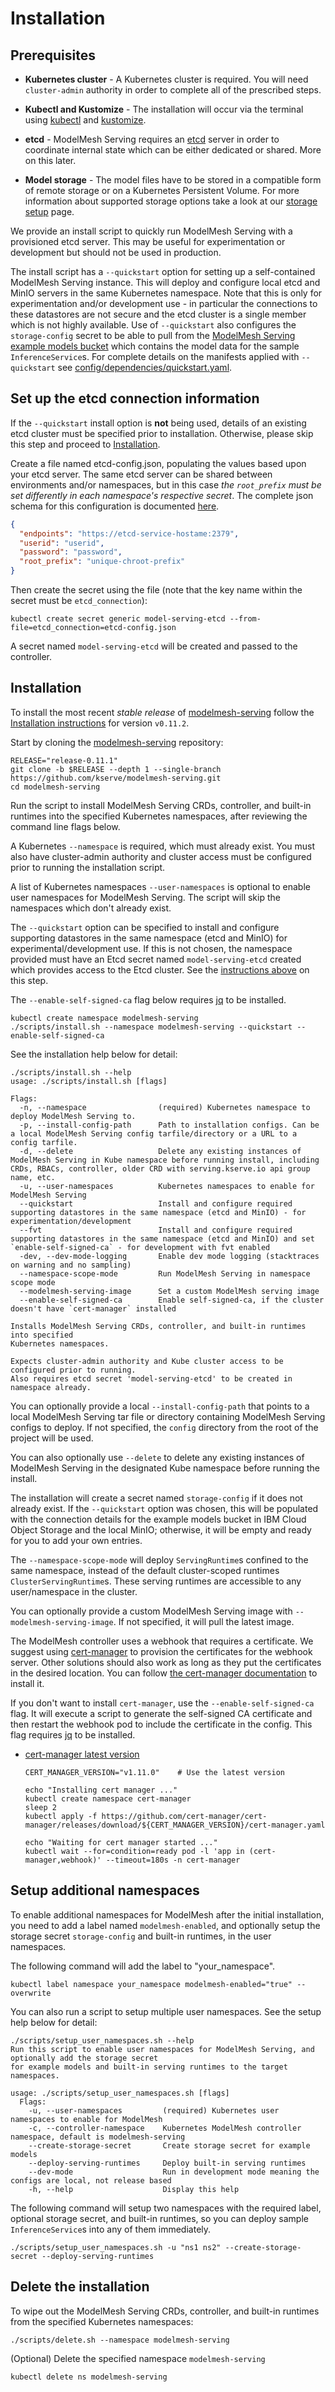 # Installation

## Prerequisites

- **Kubernetes cluster** - A Kubernetes cluster is required. You will need
  `cluster-admin` authority in order to complete all of the prescribed steps.

- **Kubectl and Kustomize** - The installation will occur via the terminal using [kubectl](https://kubernetes.io/docs/tasks/tools/#kubectl) and [kustomize](https://kubectl.docs.kubernetes.io/installation/kustomize/).

- **etcd** - ModelMesh Serving requires an [etcd](https://etcd.io/) server in order to coordinate internal state which can be either dedicated or shared. More on this later.

- **Model storage** - The model files have to be stored in a compatible form of remote storage or on a Kubernetes Persistent Volume. For more information about supported storage options take a look at our [storage setup](/docs/predictors/setup-storage.md) page.

We provide an install script to quickly run ModelMesh Serving with a provisioned etcd server. This may be useful for experimentation or development but should not be used in production.

The install script has a `--quickstart` option for setting up a self-contained ModelMesh Serving instance. This will deploy and configure local etcd and MinIO servers in the same Kubernetes namespace. Note that this is only for experimentation and/or development use - in particular the connections to these datastores are not secure and the etcd cluster is a single member which is not highly available. Use of `--quickstart` also configures the `storage-config` secret to be able to pull from the [ModelMesh Serving example models bucket](../example-models.md) which contains the model data for the sample `InferenceService`s. For complete details on the manifests applied with `--quickstart` see [config/dependencies/quickstart.yaml](https://github.com/kserve/modelmesh-serving/blob/main/config/dependencies/quickstart.yaml).

## Set up the etcd connection information

If the `--quickstart` install option is **not** being used, details of an existing etcd cluster must be specified prior to installation. Otherwise, please skip this step and proceed to [Installation](#installation).

Create a file named etcd-config.json, populating the values based upon your etcd server. The same etcd server can be shared between environments and/or namespaces, but in this case _the `root_prefix` must be set differently in each namespace's respective secret_. The complete json schema for this configuration is documented [here](https://github.com/IBM/etcd-java/blob/master/etcd-json-schema.md).

```json
{
  "endpoints": "https://etcd-service-hostame:2379",
  "userid": "userid",
  "password": "password",
  "root_prefix": "unique-chroot-prefix"
}
```

Then create the secret using the file (note that the key name within the secret must be `etcd_connection`):

```shell
kubectl create secret generic model-serving-etcd --from-file=etcd_connection=etcd-config.json
```

A secret named `model-serving-etcd` will be created and passed to the controller.

## Installation

<!-- Remove the following note on the `release-*` branch -->

To install the most recent _stable release_ of [modelmesh-serving](https://github.com/kserve/modelmesh-serving/releases/latest)
follow the [Installation instructions](https://github.com/kserve/modelmesh-serving/blob/release-0.11.2/docs/install/install-script.md) for version `v0.11.2`.

Start by cloning the [modelmesh-serving](https://github.com/kserve/modelmesh-serving.git) repository:

<!-- Replace with RELEASE="release-0.12" on the `release-0.12` branch -->

```shell
RELEASE="release-0.11.1"
git clone -b $RELEASE --depth 1 --single-branch https://github.com/kserve/modelmesh-serving.git
cd modelmesh-serving
```

Run the script to install ModelMesh Serving CRDs, controller, and built-in runtimes into the specified Kubernetes namespaces, after reviewing the command line flags below.

A Kubernetes `--namespace` is required, which must already exist. You must also have cluster-admin authority and cluster access must be configured prior to running the installation script.

A list of Kubernetes namespaces `--user-namespaces` is optional to enable user namespaces for ModelMesh Serving. The script will skip the namespaces which don't already exist.

The `--quickstart` option can be specified to install and configure supporting datastores in the same namespace (etcd and MinIO) for experimental/development use. If this is not chosen, the namespace provided must have an Etcd secret named `model-serving-etcd` created which provides access to the Etcd cluster. See the [instructions above](#setup-the-etcd-connection-information) on this step.

The `--enable-self-signed-ca` flag below requires [jq](https://jqlang.github.io/jq/download/) to be installed.

```shell
kubectl create namespace modelmesh-serving
./scripts/install.sh --namespace modelmesh-serving --quickstart --enable-self-signed-ca
```

See the installation help below for detail:

```shell
./scripts/install.sh --help
usage: ./scripts/install.sh [flags]

Flags:
  -n, --namespace                (required) Kubernetes namespace to deploy ModelMesh Serving to.
  -p, --install-config-path      Path to installation configs. Can be a local ModelMesh Serving config tarfile/directory or a URL to a config tarfile.
  -d, --delete                   Delete any existing instances of ModelMesh Serving in Kube namespace before running install, including CRDs, RBACs, controller, older CRD with serving.kserve.io api group name, etc.
  -u, --user-namespaces          Kubernetes namespaces to enable for ModelMesh Serving
  --quickstart                   Install and configure required supporting datastores in the same namespace (etcd and MinIO) - for experimentation/development
  --fvt                          Install and configure required supporting datastores in the same namespace (etcd and MinIO) and set `enable-self-signed-ca` - for development with fvt enabled
  -dev, --dev-mode-logging       Enable dev mode logging (stacktraces on warning and no sampling)
  --namespace-scope-mode         Run ModelMesh Serving in namespace scope mode
  --modelmesh-serving-image      Set a custom ModelMesh serving image
  --enable-self-signed-ca        Enable self-signed-ca, if the cluster doesn't have `cert-manager` installed

Installs ModelMesh Serving CRDs, controller, and built-in runtimes into specified
Kubernetes namespaces.

Expects cluster-admin authority and Kube cluster access to be configured prior to running.
Also requires etcd secret 'model-serving-etcd' to be created in namespace already.
```

You can optionally provide a local `--install-config-path` that points to a local ModelMesh Serving tar file or directory containing ModelMesh Serving configs to deploy. If not specified, the `config` directory from the root of the project will be used.

You can also optionally use `--delete` to delete any existing instances of ModelMesh Serving in the designated Kube namespace before running the install.

The installation will create a secret named `storage-config` if it does not already exist. If the `--quickstart` option was chosen, this will be populated with the connection details for the example models bucket in IBM Cloud Object Storage and the local MinIO; otherwise, it will be empty and ready for you to add your own entries.

The `--namespace-scope-mode` will deploy `ServingRuntime`s confined to the same namespace, instead of the default cluster-scoped runtimes `ClusterServingRuntime`s. These serving runtimes are accessible to any user/namespace in the cluster.

You can optionally provide a custom ModelMesh Serving image with `--modelmesh-serving-image`. If not specified, it will pull the latest image.

The ModelMesh controller uses a webhook that requires a certificate. We suggest using [cert-manager](https://github.com/cert-manager/cert-manager) to provision the certificates for the webhook server. Other solutions should also work as long as they put the certificates in the desired location. You can follow [the cert-manager documentation](https://cert-manager.io/docs/installation/) to install it.

If you don't want to install `cert-manager`, use the `--enable-self-signed-ca` flag. It will execute a script to generate the self-signed CA certificate and then restart the webhook pod to include the certificate in the config. This flag requires [jq](https://jqlang.github.io/jq/download/) to be installed.

- [cert-manager latest version](https://github.com/cert-manager/cert-manager/releases/latest)

  ```shell
  CERT_MANAGER_VERSION="v1.11.0"    # Use the latest version

  echo "Installing cert manager ..."
  kubectl create namespace cert-manager
  sleep 2
  kubectl apply -f https://github.com/cert-manager/cert-manager/releases/download/${CERT_MANAGER_VERSION}/cert-manager.yaml

  echo "Waiting for cert manager started ..."
  kubectl wait --for=condition=ready pod -l 'app in (cert-manager,webhook)' --timeout=180s -n cert-manager
  ```

## Setup additional namespaces

To enable additional namespaces for ModelMesh after the initial installation, you need to add a label named `modelmesh-enabled`, and optionally setup the storage secret `storage-config` and built-in runtimes, in the user namespaces.

The following command will add the label to "your_namespace".

```shell
kubectl label namespace your_namespace modelmesh-enabled="true" --overwrite
```

You can also run a script to setup multiple user namespaces. See the setup help below for detail:

```shell
./scripts/setup_user_namespaces.sh --help
Run this script to enable user namespaces for ModelMesh Serving, and optionally add the storage secret
for example models and built-in serving runtimes to the target namespaces.

usage: ./scripts/setup_user_namespaces.sh [flags]
  Flags:
    -u, --user-namespaces         (required) Kubernetes user namespaces to enable for ModelMesh
    -c, --controller-namespace    Kubernetes ModelMesh controller namespace, default is modelmesh-serving
    --create-storage-secret       Create storage secret for example models
    --deploy-serving-runtimes     Deploy built-in serving runtimes
    --dev-mode                    Run in development mode meaning the configs are local, not release based
    -h, --help                    Display this help
```

The following command will setup two namespaces with the required label, optional storage secret, and built-in runtimes, so you can deploy sample `InferenceService`s into any of them immediately.

```shell
./scripts/setup_user_namespaces.sh -u "ns1 ns2" --create-storage-secret --deploy-serving-runtimes
```

## Delete the installation

To wipe out the ModelMesh Serving CRDs, controller, and built-in runtimes from the specified Kubernetes namespaces:

```shell
./scripts/delete.sh --namespace modelmesh-serving
```

(Optional) Delete the specified namespace `modelmesh-serving`

```
kubectl delete ns modelmesh-serving
```
